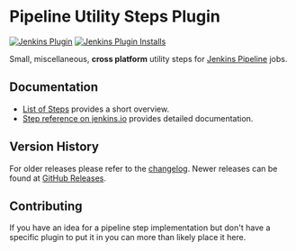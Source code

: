# Pipeline Utility Steps Plugin
[![Jenkins Plugin](https://img.shields.io/jenkins/plugin/v/pipeline-utility-steps.svg)](https://plugins.jenkins.io/pipeline-utility-steps)
[![Jenkins Plugin Installs](https://img.shields.io/jenkins/plugin/i/pipeline-utility-steps.svg?color=blue)](https://plugins.jenkins.io/pipeline-utility-steps)

Small, miscellaneous, **cross platform** utility steps for [Jenkins Pipeline](https://plugins.jenkins.io/workflow-aggregator/) jobs.

## Documentation
* [List of Steps](docs/STEPS.md) provides a short overview.
* [Step reference on jenkins.io](https://www.jenkins.io/doc/pipeline/steps/pipeline-utility-steps/) provides detailed documentation.

## Version History
For older releases please refer to the [changelog](CHANGES.md).
Newer releases can be found at [GitHub Releases](https://github.com/jenkinsci/pipeline-utility-steps-plugin/releases).

## Contributing
If you have an idea for a pipeline step implementation but don't have a specific plugin to put it in you can more than likely place it here.
